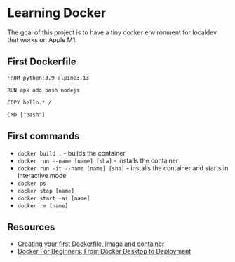 # Learning Docker

The goal of this project is to have a tiny docker environment for localdev that works on Apple M1.

## First Dockerfile

```docker
FROM python:3.9-alpine3.13

RUN apk add bash nodejs

COPY hello.* /

CMD ["bash"]
```

## First commands

 - `docker build .` - builds the container
 - `docker run --name [name] [sha]` - installs the container
 - `docker run -it --name [name] [sha]` - installs the container and starts in interactive mode
 - `docker ps`
 - `docker stop [name]`
 - `docker start -ai [name]`
 - `docker rm [name]`

 ## Resources

 - [Creating your first Dockerfile, image and container](https://www.youtube.com/watch?v=hnxI-K10auY)
 - [Docker For Beginners: From Docker Desktop to Deployment](https://www.youtube.com/watch?v=i7ABlHngi1Q)